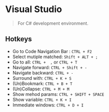 # Visual Studio

> For C# development environment.


## Hotkeys

- Go to Code Navigation Bar  :  `CTRL + F2`
- Select mutiple matched:  `Shift + ALT + ;` 
- Go to all:  `CTRL +  ,` or `CTRL + T`
- Navigate forward: `CTRL + Shift + -`
- Navigate backward: `CTRL + -`
- Surround with: `CTRL + K + S`
- (Un)Bookmark: `CTRL + B + T`
- (Un)Collapse: `CTRL + M + M`
- Show mehod params: `CTRL + SHIFT + SPACE`
- Show variable: `CTRL + K + I`
- Immediate windows: `CTRL + D + I`
